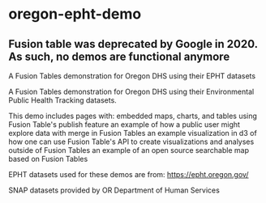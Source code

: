 # oregon-epht-demo

## Fusion table was deprecated by Google in 2020. As such, no demos are functional anymore

A Fusion Tables demonstration for Oregon DHS using their EPHT datasets

A Fusion Tables demonstration for Oregon DHS using their Environmental Public Health Tracking datasets.

This demo includes pages with: embedded maps, charts, and tables using Fusion Table's publish feature an example of how a public user might explore data with merge in Fusion Tables an example visualization in d3 of how one can use Fusion Table's API to create visualizations and analyses outside of Fusion Tables an example of an open source searchable map based on Fusion Tables

EPHT datasets used for these demos are from: https://epht.oregon.gov/

SNAP datasets provided by OR Department of Human Services

